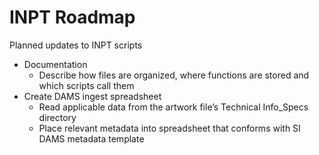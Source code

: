 # INPT Roadmap
Planned updates to INPT scripts

- Documentation
  - Describe how files are organized, where functions are stored and which scripts call them
- Create DAMS ingest spreadsheet
  - Read applicable data from the artwork file’s Technical Info_Specs directory 
  - Place relevant metadata into spreadsheet that conforms with SI DAMS metadata template

